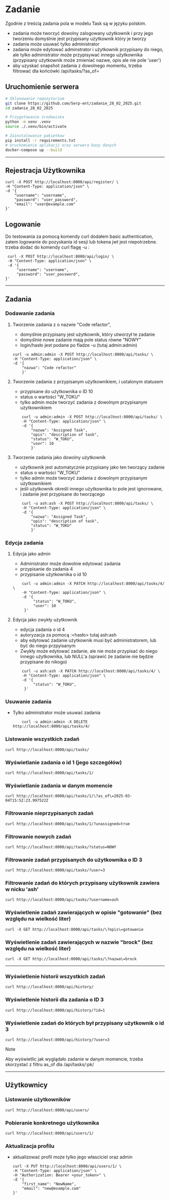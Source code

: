# Zadanie

Zgodnie z treścią zadania pola w modelu Task są w języku polskim.

- zadania może tworzyć dowolny zalogowany użytkownik i przy jego tworzeniu domyślnie jest przypisany użytkownik który je tworzy
- zadania może usuwać tylko administrator
- zadania może edytować adminstrator i użytkownik przypisany do niego, ale tylko administrator może przypisywać innego użytkownika (przypisany użytkownik może zmieniać nazwe, opis ale nie pole 'user')
- aby uzyskać snapshot zadania z dowolnego momentu, trzeba filtrować dla końcówki /api/tasks/?as_of=<timestamp>

## Uruchomienie serwera

```bash
# Sklonowanie repozytorium
git clone https://github.com/Serp-ent/zadanie_28_02_2025.git
cd zadanie_28_02_2025

# Przygotowanie środowiska
python -m venv .venv
source ./.venv/bin/activate

# Zainstalowanie pakietkow
pip install -r requirements.txt
# Uruchomienie aplikacji oraz serwera bazy danych
docker-compose up --build
```

---

## Rejestracja Użytkownika

```shell
curl -X POST http://localhost:8000/api/register/ \
-H "Content-Type: application/json" \
-d '{
    "username": "username",
    "password": "user_password",
    "email": "user@example.com"
}'
```

## Logowanie

Do testowania za pomocą komendy curl dodałem basic authentication, zatem logowanie do pozyskania id sesji lub tokena jwt jest niepotrzebne.
trzeba dodać do komendy curl flagę -u <username>:<password>

```shell
 curl -X POST http://localhost:8000/api/login/ \
 -H "Content-Type: application/json" \
 -d '{
     "username": "username",
     "password": "user_password",
}'
```

---

## Zadania

### Dodawanie zadania

1. Tworzenie zadania z o nazwie "Code refactor",

   - domyślnie przypisany jest użytkownik, który utworzył te zadanie
   - domyślnie nowe zadanie mają pole status równe "NOWY"
   - login/hasło jest podane po fladze -u (tutaj admin:admin)

   ```shell
   curl -u admin:admin -X POST http://localhost:8000/api/tasks/ \
   -H "Content-Type: application/json" \
   -d '{
       "nazwa": "Code refactor"
       }'
   ```

2. Tworzenie zadania z przypisanym użytkownikiem, i ustalonym statusem

   - przypisane do użytkownika o ID 10
   - status o wartości "W_TOKU"
   - tylko admin może tworzyć zadania z dowolnym przypisanym użytkownikiem

   ```shell
       curl -u admin:admin -X POST http://localhost:8000/api/tasks/ \
       -H "Content-Type: application/json" \
       -d '{
           "nazwa": "Assigned Task",
           "opis": "description of task",
           "status": "W_TOKU",
           "user": 10
           }'
   ```

3. Tworzenie zadania jako dowolny użytkownik

   - użytkownik jest automatycznie przypisany jako ten tworzący zadanie
   - status o wartości "W_TOKU"
   - tylko admin może tworzyć zadania z dowolnym przypisanym użytkownikiem
   - jeśli użytkownik określi innego użytkownika to pole jest ignorowane, i zadanie jest przypisane do tworzącego

   ```shell
       curl -u ash:ash -X POST http://localhost:8000/api/tasks/ \
       -H "Content-Type: application/json" \
       -d '{
           "nazwa": "Assigned Task",
           "opis": "description of task",
           "status": "W_TOKU"
           }'
   ```

### Edycja zadania

1. Edycja jako admin

   - Administrator może dowolnie edytować zadania
   - przypisanie do zadania 4
   - przypisanie użytkownika o id 10

   ```shell
       curl -u admin:admin -X PATCH http://localhost:8000/api/tasks/4/ \
       -H "Content-Type: application/json" \
       -d '{
            "status": "W_TOKU",
            "user": 10
        }'
   ```

2. Edycja jako zwykły użytkownik

   - edycja zadania o id 4
   - autoryzacja za pomocą <login>:<hasło> tutaj ash:ash
   - aby edytować zadanie użytkownik musi być administratorem, lub być do niego przpyisanym
   - Zwykły może edytować zadanie, ale nie może przypisać do niego innego użytkownika, lub NULL'a (sprawić że zadanie nie będzie przypisane do nikogo)

   ```shell
       curl -u ash:ash -X PATCH http://localhost:8000/api/tasks/4/ \
       -H "Content-Type: application/json" \
       -d '{
            "status": "W_TOKU",
        }'
   ```

### Usuwanie zadania

- Tylko administrator może usuwać zadania

  ```shell
      curl -u admin:admin -X DELETE http://localhost:8000/api/tasks/4/
  ```

### Listowanie wszystkich zadań

```shell
curl http://localhost:8000/api/tasks/
```

### Wyświetlanie zadania o id 1 (jego szczegółów)

```shell
curl http://localhost:8000/api/tasks/1/
```

### Wyświetlanie zadania w danym momencie

```shell
curl http://localhost:8000/api/tasks/1/\?as_of\=2025-03-04T15:52:23.997522Z
```

### Filtrowanie nieprzypisanych zadań

```shell
curl http://localhost:8000/api/tasks/1/?unassigned=true
```

### Filtrowanie nowych zadań

```shell
curl http://localhost:8000/api/tasks/?status=NOWY
```

### Filtrowanie zadań przypisanych do użytkownika o ID 3

```shell
curl http://localhost:8000/api/tasks/?user=3
```

### Filtrowanie zadań do których przypisany użytkownik zawiera w nicku 'ash'

```shell
curl http://localhost:8000/api/tasks/?username=ash
```

### Wyświetlenie zadań zawierających w opisie "gotowanie" (bez względu na wielkość liter)

```shell
curl -X GET http://localhost:8000/api/tasks/\?opis\=gotowanie
```

### Wyświetlenie zadań zawierających w nazwie "brock" (bez względu na wielkość liter)

```shell
curl -X GET http://localhost:8000/api/tasks/\?nazwa\=brock
```

---

### Wyświetlenie historii wszystkich zadań

```shell
curl http://localhost:8000/api/history/
```

### Wyświetlenie historii dla zadania o ID 3

```shell
curl http://localhost:8000/api/history/?id=1
```

### Wyświetlenie zadań do których był przypisany użytkownik o id 3

```shell
curl http://localhost:8000/api/history/?user=3
```

> [!NOTE]
> Aby wyświetlic jak wyglądało zadanie w danym momencie, trzeba skorzystać z filtru as_of dla /api/tasks/:pk/

---

## Użytkownicy

### Listowanie użytkowników

```shell
curl http://localhost:8000/api/users/
```

### Pobieranie konkretnego użytkownika

```shell
curl http://localhost:8000/api/users/1/
```

### Aktualizacja profilu

- aktualizować profil może tylko jego własciciel oraz admin

  ```shell
  curl -X PUT http://localhost:8000/api/users/1/ \
  -H "Content-Type: application/json" \
  -H "Authorization: Bearer <your_token>" \
  -d '{
      "first_name": "NewName",
      "email": "new@example.com"
  }'
  ```
